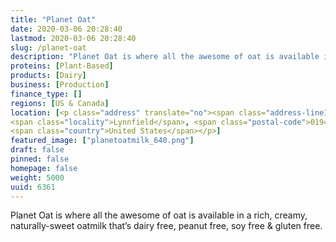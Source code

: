 ```yaml
---
title: "Planet Oat"
date: 2020-03-06 20:28:40
lastmod: 2020-03-06 20:28:40
slug: /planet-oat
description: "Planet Oat is where all the awesome of oat is available in a rich, creamy, naturally-sweet oatmilk that’s dairy free, peanut free, soy free & gluten free."
proteins: [Plant-Based]
products: [Dairy]
business: [Production]
finance_type: []
regions: [US & Canada]
location: [<p class="address" translate="no"><span class="address-line1">Kimball Lane</span><br>
<span class="locality">Lynnfield</span>, <span class="postal-code">01940</span><br>
<span class="country">United States</span></p>]
featured_image: ["planetoatmilk_640.png"]
draft: false
pinned: false
homepage: false
weight: 5000
uuid: 6361
---
```

<p>Planet Oat is where all the awesome of oat is available in a rich, creamy, naturally-sweet oatmilk that’s dairy free, peanut free, soy free <span class="amp">&</span> gluten free.</p>
